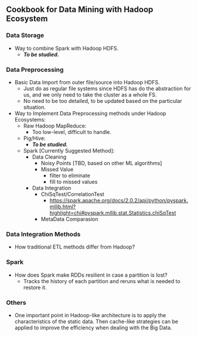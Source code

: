 ## Cookbook for Data Mining with Hadoop Ecosystem


### Data Storage

* Way to combine Spark with Hadoop HDFS.
    - ***To be studied.***


### Data Preprocessing

* Basic Data Import from outer file/source into Hadoop HDFS.
    - Just do as regular file systems since HDFS has do the abstraction for us, and we only need to take the cluster as a whole FS.
    - No need to be too detailed, to be updated based on the particular situation.
* Way to Implement Data Preprocessing methods under Hadoop Ecosystems:
    - Raw Hadoop MapReduce:
        + Too low-level, difficult to handle.
    - Pig/Hive:
        + ***To be studied.***
    - Spark [Currently Suggested Method]:
        + Data Cleaning
            - Noisy Points [TBD, based on other ML algorithms]
            - Missed Value
                + filter to eliminate
                + fill to missed values
        + Data Integration
            - ChiSqTest/CorrelationTest
                * https://spark.apache.org/docs/2.0.2/api/python/pyspark.mllib.html?highlight=chi#pyspark.mllib.stat.Statistics.chiSqTest
            - MetaData Comparasion

### Data Integration Methods

* How traditional ETL methods differ from Hadoop?


### Spark

* How does Spark make RDDs resilient in case a partition is lost?
    - Tracks the history of each partition and reruns what is needed to restore it.
    
    
### Others

* One important point in Hadoop-like architecture is to apply the characteristics of the static data. Then cache-like strategies can be applied to improve the efficiency when dealing with the Big Data.